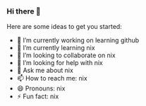 ### Hi there 👋


<!--**mario-hausberger-acp/mario-hausberger-acp** is a ✨ _special_ ✨ repository because its `README.md` (this file) appears on your GitHub profile.-->

Here are some ideas to get you started:

- 🔭 I’m currently working on learning github 
- 🌱 I’m currently learning nix
- 👯 I’m looking to collaborate on nix
- 🤔 I’m looking for help with nix
- 💬 Ask me about nix
- 📫 How to reach me: nix
- 😄 Pronouns: nix
- ⚡ Fun fact: nix

